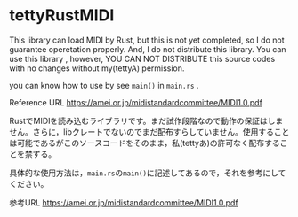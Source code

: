 # tettyRustMIDI
This library can load MIDI by Rust, but this is not yet completed, so I do not guarantee operetation properly. And, I do not distribute this library. You can use this library , however, YOU CAN NOT DISTRIBUTE this source codes with no changes without my(tettyA) permission.

you can know how to use by see `main()` in `main.rs` .

Reference URL
https://amei.or.jp/midistandardcommittee/MIDI1.0.pdf

RustでMIDIを読み込むライブラリです。まだ試作段階なので動作の保証はしません。さらに，libクレートでないのでまだ配布すらしていません。使用することは可能であるがこのソースコードをそのまま，私(tettyあ)の許可なく配布することを禁ずる。

具体的な使用方法は，`main.rs`の`main()`に記述してあるので，それを参考にしてください。

参考URL
https://amei.or.jp/midistandardcommittee/MIDI1.0.pdf

